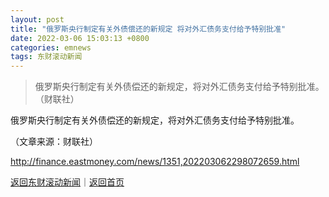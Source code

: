 ```yaml
---
layout: post
title: "俄罗斯央行制定有关外债偿还的新规定 将对外汇债务支付给予特别批准"
date: 2022-03-06 15:03:13 +0800
categories: emnews
tags: 东财滚动新闻
---
```

> 俄罗斯央行制定有关外债偿还的新规定，将对外汇债务支付给予特别批准。（财联社）

<p>俄罗斯央行制定有关外债偿还的新规定，将对外汇债务支付给予特别批准。</p><p class="em_media">（文章来源：财联社）</p>

<http://finance.eastmoney.com/news/1351,202203062298072659.html>

[返回东财滚动新闻](//finews.withounder.com/emnews/)｜[返回首页](//finews.withounder.com/)